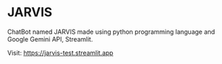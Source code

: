 # JARVIS
ChatBot named JARVIS made using python programming language and Google Gemini API, Streamlit.

Visit: https://jarvis-test.streamlit.app
